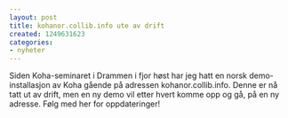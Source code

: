 ```yaml
---
layout: post
title: kohanor.collib.info ute av drift
created: 1249631623
categories:
- nyheter
---
```

Siden Koha-seminaret i Drammen i fjor høst har jeg hatt en norsk demo-installasjon av Koha gående på adressen kohanor.collib.info. Denne er nå tatt ut av drift, men en ny demo vil etter hvert komme opp og gå, på en ny adresse. Følg med her for oppdateringer! 
